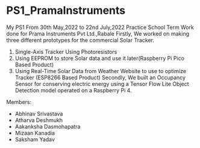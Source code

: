 # PS1_PramaInstruments
My PS1 
From 30th May,2022 to 22nd July,2022
Practice School Term 
Work done for Prama Instruments Pvt Ltd.,Rabale
Firstly, We worked on making three different prototypes for the commercial Solar Tracker.
1. Single-Axis Tracker Using Photoresistors 
2. Using EEPROM to store Solar data and use it later(Raspberry Pi Pico Based Product) 
3. Using Real-Time Solar Data from Weather Website to use to optimize Tracker (ESP8266 Based Product)
Secondly, We built an Occupancy Sensor for conserving electric energy using a Tensor Flow Lite Object Detection model operated on a Raspberry Pi 4.

Members:
* Abhinav Srivastava
* Atharva Deshmukh
* Aakanksha Dasmohapatra
* Mizaan Kanadia
* Saksham Yadav
